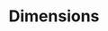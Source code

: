 ---
bigquery: https://console.cloud.google.com/bigquery?p=covid-19-dimensions-ai&page=table&d=data&t=publications
contributors: Digital Science, https://www.digital-science.com/
cost: Free for personal, non-commercial use.
description: Dimensions contains more than 100 million publications, ranging from
  articles published in scholarly journals, books and book chapters, to preprints
  and conference proceedings. All publications are contextualized with linked data
  sets, funding, publications, patents, clinical trials, and policy documents. You
  can also view associated categories, funders, institutions, and researcher profiles.
documentation: https://docs.dimensions.ai/bigquery/index.html
last_edit: 04/08/2022, 07:23:57
location: https://www.dimensions.ai/products/free/
maintained_by: Digital Science, https://www.digital-science.com/
schema_fields:
- journal
- pmcid
- research_org_city_names
- arxiv_id
- jurisdiction
- doi
- kind
- current_assignee_countries
- open_access_categories
- publication_year
- linkout
- research_org_state_names
- funding_gbp
- filing_year
- pmid
- isbn
- funding_usd
- family_members_ids
- category_icrp_ct
- legal_status
- research_org_cities
- research_org_country_names
- id
- registry
- links
- year
- start_year
- research_orgs
- end_year
- organisation_details
- associated_publication_pmid
- associated_publication_doi
- expiration_year
- original_assignee_orgs
- category_uoa
- family_id
- family_count
- researcher_ids
- filing_date
- research_org_state_codes
- eisbn
- established
- aliases
- assignee_countries
- open_access_categories_v2
- acronyms
- gender
- date_imported_gbq
- current_assignee_orgs
- acronym
- status
- relationships
- associated_grant_ids
- date
- funder_org_acronyms
- type
- category_hrcs_hc
- funding_amount
- editors
- funding_nzd
- external_ids
- date_modified
- parent_id
- citation_string
- pages
- category_bra
- mesh_terms
- language
- funder_orgs
- funding_details
- research_org_countries
- associated_publication_arxiv_id
- publisher
- original_assignee
- patent_ids
- brief_title
- citations_count
- name
- date_print
- issue
- journal_lists
- category_hra
- category_hrcs_rac
- volume
- repository_id
- cpc
- category_sdg
- source_id
- funding_cny
- metrics
- funder_org_state_codes
- license
- conditions
- current_assignee
- subtitles
- clinical_trial_ids
- book_title
- created_date
- types
- priority_year
- mesh_headings
- granted_date
- category_rcdc
- conference
- title
- funding_aud
- description
- original_title
- funder_org_countries
- supporting_grant_ids
- active_years
- phase
- funder_countries
- ipcr
- date_online
- embargo_date
- original_assignee_countries
- end_date
- date_inserted
- proceedings_title
- cited_by_ids
- funding_jpy
- book_series_title
- altmetrics
- resulting_publication_ids
- grant_number
- abstract
- funding_eur
- category_for
- address
- associated_publication_id
- priority_date
- expiration_date
- funding_currency
- authors
- category_icrp_cso
- resulting_publication_doi
- funder_org_cities
- citations
- publication_date
- concepts
- repository_url
- categories
- funding_cad
- labels
- application_number
- foa_number
- original_abstract
- inventor_names
- investigators
- repository_name
- filing_status
- assignee_orgs
- date_normal
- acknowledgements
- legal_events
- wikipedia_url
- funder_org
- publication_ids
- interventions
- funding_chf
- email_address
- start_date
- granted_year
- reference_ids
shortname: dimensions
tags:
- scholarly literature
- patents
- funding
- clinical trials
- academic profiles
terms_of_use: 'Use of both the Dimensions COVID-19 dataset and full Dimensions dataset
  are subject to the Dimensions Terms of use: https://www.dimensions.ai/policies-terms-legal '
title: Dimensions
uuid: dcff88bd-fe6b-4fdb-8159-809bf9d7bc1c
---